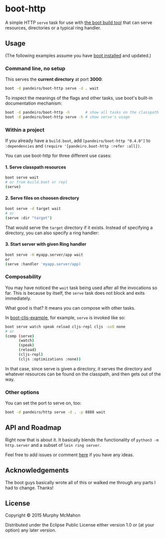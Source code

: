 # boot-http

A simple HTTP `serve` task for use with [the boot build tool][boot]
that can serve resources, directories or a typical ring handler.


## Usage

(The following examples assume you have [boot installed][installboot] and updated.)

### Command line, no setup

This serves the **current directory** at port **3000**:

```bash
boot -d pandeiro/boot-http serve -d . wait
```

To inspect the meanings of the flags and other tasks, use boot's built-in
documentation mechanism:

```bash
boot -d pandeiro/boot-http -h       # show all tasks on the classpath
boot -d pandeiro/boot-http serve -h # show serve's usage
```

### Within a project

If you already have a `build.boot`, add `[pandeiro/boot-http "0.4.0"]` to `:dependencies` and
`(require '[pandeiro.boot-http :refer :all])`.

You can use boot-http for three different use cases:

#### 1. Serve classpath resources

```bash
boot serve wait
# or from build.boot or repl
(serve)
```

#### 2. Serve files on choosen directory

```bash
boot serve -d target wait
# or
(serve :dir "target")
```

That would serve the `target` directory if it exists. Instead of specifying a directory,
you can also specify a ring handler:

#### 3. Start server with given Ring handler

```bash
boot serve -H myapp.server/app wait
or
(serve :handler 'myapp.server/app)
```

### Composability

You may have noticed the `wait` task being used after all the invocations so far. This is
because by itself, the `serve` task does not block and exits immediately.

What good is that? It means you can compose with other tasks.

In [boot-cljs-example][boot-cljs-example], for example, `serve` is
invoked like so:

```bash
boot serve watch speak reload cljs-repl cljs -usO none
# or
(comp (serve)
      (watch)
      (speak)
      (reload)
      (cljs-repl)
      (cljs :optimizations :none))
```

In that case, since serve is given a directory, it serves the directory and whatever
resources can be found on the classpath, and then gets out of the way.

### Other options

You can set the port to serve on, too:

```bash
boot -d pandeiro/http serve -d . -p 8888 wait
```


## API and Roadmap

Right now that is about it. It basically blends the functionality of `python3 -m http.server` and
a subset of `lein ring server`.

Feel free to add issues or comment [here][boot-discourse] if
you have any ideas.


## Acknowledgements

The boot guys basically wrote all of this or walked me through any parts I had to change. Thanks!


## License

Copyright © 2015 Murphy McMahon

Distributed under the Eclipse Public License either version 1.0 or (at
your option) any later version.

[boot]:              https://github.com/boot-clj/boot
[boot-cljs-example]: https://github.com/adzerk/boot-cljs-example
[installboot]:       https://github.com/boot-clj/boot#install
[boot-discourse]:    http://hoplon.discoursehosting.net/t/boot-http-0-4-0/361
